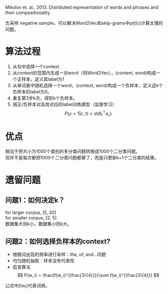 Mikolov et. al., 2013. Distributed representation of words and phrases and their compositionality  

负采样 negative sample，可以解决Word2Vec和skip-grams中p(t|c)计算太慢的问题。  

# 算法过程

1. 从句中选择一个context  
2. 从context的范围内生成一对word（同Word2Vec），(context, word)构成一个正样本，定义其label为1  
3. 从单词表中随机选择一个word，(context, word)构成一个负样本，定义这k个负样本的label为0。  
4. 重复第3步k次，得到k个负样本。  
3. 用正/负样本对及其对应的label训练模型（监督学习）  
$$
P(y=1|c, t) = \sigma(\theta^\top_t e_c)
$$

# 优点

相当于把大小为1000个类别的多分类问题转换成1000个二分类问题。  
但并不是每次都把1000个二分类问题都算了，而是只更新k+1个二分类的结果。  

# 遗留问题

## 问题1：如何决定k？  

for larger corpus, [5, 20]  
for smaller corpus, [2, 5]  
数据集大则k小，数据集小则k大。  

## 问题2：如何选择负样本的context?  

- 根据词出现的频率进行采样：the, of, and...问题  
- 均匀随机抽取：样本没有代表性  
- 启发算法  
$$
P(w_i) = \frac{f(w_i)^{\frac{3}{4}}}{\sum f(w_i)^{\frac{3}{4}}}
$$

公式中$f(w_i)$代表词频。  